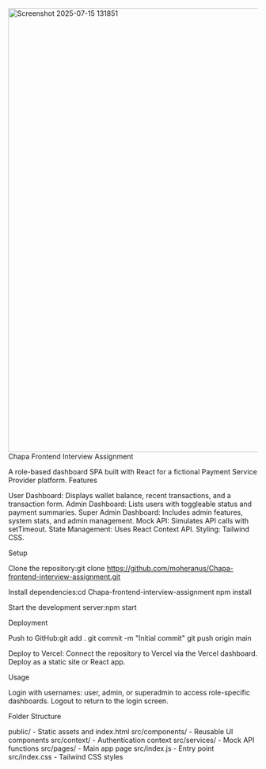 <img width="1918" height="897" alt="Screenshot 2025-07-15 131851" src="https://github.com/user-attachments/assets/0d97df20-d37e-48b7-956f-c70029f390d0" />
Chapa Frontend Interview Assignment

A role-based dashboard SPA built with React for a fictional Payment Service Provider platform.
Features

User Dashboard: Displays wallet balance, recent transactions, and a transaction form.
Admin Dashboard: Lists users with toggleable status and payment summaries.
Super Admin Dashboard: Includes admin features, system stats, and admin management.
Mock API: Simulates API calls with setTimeout.
State Management: Uses React Context API.
Styling: Tailwind CSS.

Setup

Clone the repository:git clone https://github.com/moheranus/Chapa-frontend-interview-assignment.git


Install dependencies:cd Chapa-frontend-interview-assignment
npm install


Start the development server:npm start



Deployment

Push to GitHub:git add .
git commit -m "Initial commit"
git push origin main


Deploy to Vercel:
Connect the repository to Vercel via the Vercel dashboard.
Deploy as a static site or React app.



Usage

Login with usernames: user, admin, or superadmin to access role-specific dashboards.
Logout to return to the login screen.

Folder Structure

public/ - Static assets and index.html
src/components/ - Reusable UI components
src/context/ - Authentication context
src/services/ - Mock API functions
src/pages/ - Main app page
src/index.js - Entry point
src/index.css - Tailwind CSS styles
